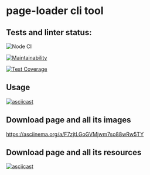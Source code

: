 # page-loader cli tool

## Tests and linter status:
![Node CI](https://github.com/dim2k2006/backend-project-lvl3/workflows/Node%20CI/badge.svg)

[![Maintainability](https://api.codeclimate.com/v1/badges/c6987ad521d8e88c66e4/maintainability)](https://codeclimate.com/github/dim2k2006/backend-project-lvl3/maintainability)

[![Test Coverage](https://api.codeclimate.com/v1/badges/c6987ad521d8e88c66e4/test_coverage)](https://codeclimate.com/github/dim2k2006/backend-project-lvl3/test_coverage)

## Usage

[![asciicast](https://asciinema.org/a/l7ubjvOixkKzP6CzDukQA8DM0.svg)](https://asciinema.org/a/l7ubjvOixkKzP6CzDukQA8DM0)

## Download page and all its images

https://asciinema.org/a/F7zjtLGoGVMjwm7so88wRw5TY

## Download page and all its resources

[![asciicast](https://asciinema.org/a/fbSgYBw53F75Nb5cXO6leKEwQ.svg)](https://asciinema.org/a/fbSgYBw53F75Nb5cXO6leKEwQ)